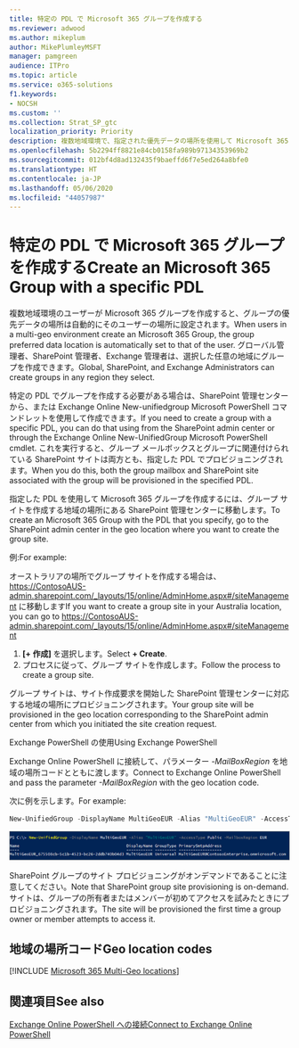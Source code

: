 ```yaml
---
title: 特定の PDL で Microsoft 365 グループを作成する
ms.reviewer: adwood
ms.author: mikeplum
author: MikePlumleyMSFT
manager: pamgreen
audience: ITPro
ms.topic: article
ms.service: o365-solutions
f1.keywords:
- NOCSH
ms.custom: ''
ms.collection: Strat_SP_gtc
localization_priority: Priority
description: 複数地域環境で、指定された優先データの場所を使用して Microsoft 365 グループを作成する方法について説明します。
ms.openlocfilehash: 5b2294ff8821e84cb0158fa989b97134353969b2
ms.sourcegitcommit: 012bf4d8ad132435f9baeffd6f7e5ed264a8bfe0
ms.translationtype: HT
ms.contentlocale: ja-JP
ms.lasthandoff: 05/06/2020
ms.locfileid: "44057987"
---
```

# <a name="create-an-microsoft-365-group-with-a-specific-pdl"></a><span data-ttu-id="32850-103">特定の PDL で Microsoft 365 グループを作成する</span><span class="sxs-lookup"><span data-stu-id="32850-103">Create an Microsoft 365 Group with a specific PDL</span></span>

<span data-ttu-id="32850-104">複数地域環境のユーザーが Microsoft 365 グループを作成すると、グループの優先データの場所は自動的にそのユーザーの場所に設定されます。</span><span class="sxs-lookup"><span data-stu-id="32850-104">When users in a multi-geo environment create an Microsoft 365 Group, the group preferred data location is automatically set to that of the user.</span></span> <span data-ttu-id="32850-105">グローバル管理者、SharePoint 管理者、Exchange 管理者は、選択した任意の地域にグループを作成できます。</span><span class="sxs-lookup"><span data-stu-id="32850-105">Global, SharePoint, and Exchange Administrators can create groups in any region they select.</span></span> 

<span data-ttu-id="32850-106">特定の PDL でグループを作成する必要がある場合は、SharePoint 管理センターから、または Exchange Online New-unifiedgroup Microsoft PowerShell コマンドレットを使用して作成できます。</span><span class="sxs-lookup"><span data-stu-id="32850-106">If you need to create a group with a specific PDL, you can do that using from the SharePoint admin center or through the Exchange Online New-UnifiedGroup Microsoft PowerShell cmdlet.</span></span> <span data-ttu-id="32850-107">これを実行すると、グループ メールボックスとグループに関連付けられている SharePoint サイトは両方とも、指定した PDL でプロビジョニングされます。</span><span class="sxs-lookup"><span data-stu-id="32850-107">When you do this, both the group mailbox and SharePoint site associated with the group will be provisioned in the specified PDL.</span></span>

<span data-ttu-id="32850-108">指定した PDL を使用して Microsoft 365 グループを作成するには、グループ サイトを作成する地域の場所にある SharePoint 管理センターに移動します。</span><span class="sxs-lookup"><span data-stu-id="32850-108">To create an Microsoft 365 Group with the PDL that you specify, go to the SharePoint admin center in the geo location where you want to create the group site.</span></span>

<span data-ttu-id="32850-109">例:</span><span class="sxs-lookup"><span data-stu-id="32850-109">For example:</span></span>

<span data-ttu-id="32850-110">オーストラリアの場所でグループ サイトを作成する場合は、https://ContosoAUS-admin.sharepoint.com/_layouts/15/online/AdminHome.aspx#/siteManagement に移動します</span><span class="sxs-lookup"><span data-stu-id="32850-110">If you want to create a group site in your Australia location, you can go to https://ContosoAUS-admin.sharepoint.com/_layouts/15/online/AdminHome.aspx#/siteManagement</span></span>

1. <span data-ttu-id="32850-111">**[+ 作成]** を選択します。</span><span class="sxs-lookup"><span data-stu-id="32850-111">Select **+ Create**.</span></span>
2. <span data-ttu-id="32850-112">プロセスに従って、グループ サイトを作成します。</span><span class="sxs-lookup"><span data-stu-id="32850-112">Follow the process to create a group site.</span></span>

<span data-ttu-id="32850-113">グループ サイトは、サイト作成要求を開始した SharePoint 管理センターに対応する地域の場所にプロビジョニングされます。</span><span class="sxs-lookup"><span data-stu-id="32850-113">Your group site will be provisioned in the geo location corresponding to the SharePoint admin center from which you initiated the site creation request.</span></span> 

<span data-ttu-id="32850-114">Exchange PowerShell の使用</span><span class="sxs-lookup"><span data-stu-id="32850-114">Using Exchange PowerShell</span></span> 

<span data-ttu-id="32850-115">Exchange Online PowerShell に接続して、パラメーター *-MailBoxRegion* を地域の場所コードとともに渡します。</span><span class="sxs-lookup"><span data-stu-id="32850-115">Connect to Exchange Online PowerShell and pass the parameter *-MailBoxRegion* with the geo location code.</span></span>

<span data-ttu-id="32850-116">次に例を示します。</span><span class="sxs-lookup"><span data-stu-id="32850-116">For example:</span></span> 

```PowerShell
New-UnifiedGroup -DisplayName MultiGeoEUR -Alias "MultiGeoEUR" -AccessType Public -MailboxRegion EUR 
```

![構文を使用した New-UnifiedGroup PowerShell コマンドレットのスクリーンショット](media/multi-geo-new-group-with-pdl-powershell.png)

<span data-ttu-id="32850-118">SharePoint グループのサイト プロビジョニングがオンデマンドであることに注意してください。</span><span class="sxs-lookup"><span data-stu-id="32850-118">Note that SharePoint group site provisioning is on-demand.</span></span> <span data-ttu-id="32850-119">サイトは、グループの所有者またはメンバーが初めてアクセスを試みたときにプロビジョニングされます。</span><span class="sxs-lookup"><span data-stu-id="32850-119">The site will be provisioned the first time a group owner or member attempts to access it.</span></span>

## <a name="geo-location-codes"></a><span data-ttu-id="32850-120">地域の場所コード</span><span class="sxs-lookup"><span data-stu-id="32850-120">Geo location codes</span></span>

[!INCLUDE [Microsoft 365 Multi-Geo locations](includes/office-365-multi-geo-locations.md)]

## <a name="see-also"></a><span data-ttu-id="32850-121">関連項目</span><span class="sxs-lookup"><span data-stu-id="32850-121">See also</span></span>

[<span data-ttu-id="32850-122">Exchange Online PowerShell への接続</span><span class="sxs-lookup"><span data-stu-id="32850-122">Connect to Exchange Online PowerShell</span></span>](https://docs.microsoft.com/powershell/exchange/exchange-online/connect-to-exchange-online-powershell/connect-to-exchange-online-powershell)
